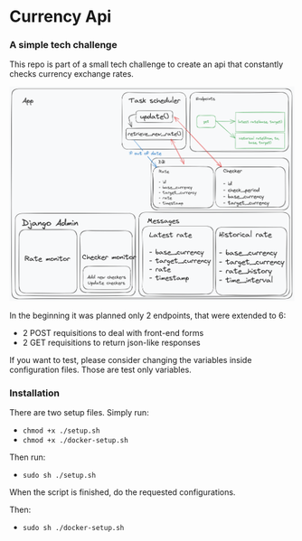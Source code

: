 # Currency Api
### A simple tech challenge

This repo is part of a small tech challenge to create an api that
constantly checks currency exchange rates.


![Project simple architecture](resources/img.png)

In the beginning it was planned only 2 endpoints, that were extended to 6:
 - 2 POST requisitions to deal with front-end forms
 - 2 GET requisitions to return json-like responses

If you want to test, please consider changing the variables inside configuration files.
Those are test only variables.

### Installation
There are two setup files. Simply run: 
 - ``chmod +x ./setup.sh``
 - ``chmod +x ./docker-setup.sh``

Then run:
 - ``sudo sh ./setup.sh``

When the script is finished, do the requested configurations.

Then:
 - ``sudo sh ./docker-setup.sh``